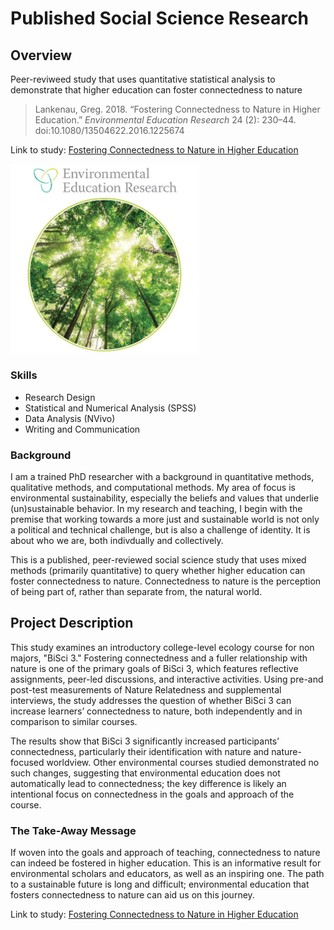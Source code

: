 # Published Social Science Research

## Overview

Peer-reviweed study that uses quantitative statistical analysis to demonstrate that higher education can foster connectedness to nature  

> Lankenau, Greg. 2018. “Fostering Connectedness to Nature in Higher Education.” *Environmental Education Research* 24 (2): 230–44. doi:10.1080/13504622.2016.1225674

Link to study: [Fostering Connectedness to Nature in Higher Education](https://doi.org/10.1080/13504622.2016.1225674)

<img src="images/eer-journal.jpg" alt="Environmental Education Research journal cover" width="60%">

### Skills
- Research Design
- Statistical and Numerical Analysis (SPSS)
- Data Analysis (NVivo)
- Writing and Communication

### Background

I am a trained PhD researcher with a background in quantitative methods, qualitative methods, and computational methods. My area of focus is environmental sustainability, especially the beliefs and values that underlie (un)sustainable behavior. In my research and teaching, I begin with the premise that working towards a more just and sustainable world is not only a political and technical challenge, but is also a challenge of identity. It is about who we are, both indivdually and collectively.

This is a published, peer-reviewed social science study that uses mixed methods (primarily quantitative) to query whether higher education can foster connectedness to nature. Connectedness to nature is the perception of being part of, rather than separate from, the natural world.

## Project Description

This study examines an introductory college-level ecology course for non majors, "BiSci 3." Fostering connectedness and a fuller relationship with nature is one of the primary goals of BiSci 3, which features reflective assignments, peer-led discussions, and interactive activities. Using pre-and post-test measurements of Nature Relatedness and supplemental interviews, the study addresses the question of whether BiSci 3 can increase learners’ connectedness to nature, both independently and in comparison to similar courses.

The results show that BiSci 3 significantly increased participants’ connectedness, particularly their identification with nature and nature-focused worldview. Other environmental courses studied demonstrated no such changes, suggesting that environmental education does not automatically lead to connectedness; the key difference is likely an intentional focus on connectedness in the goals and approach of the course.

### The Take-Away Message

If woven into the goals and approach of teaching, connectedness to nature can indeed be fostered in higher education. This is an informative result for environmental scholars and educators, as well as an inspiring one. The path to a sustainable future is long and difficult; environmental education that fosters connectedness to nature can aid us on this journey.

Link to study: [Fostering Connectedness to Nature in Higher Education](https://doi.org/10.1080/13504622.2016.1225674)
